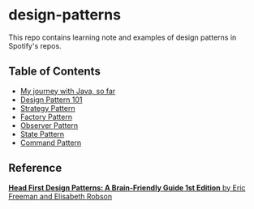 # design-patterns

This repo contains learning note and examples of design patterns 
in Spotify's repos.

## Table of Contents
- [My journey with Java, so far](my_journey_with_java_so_far.md)
- [Design Pattern 101](design_pattern_101.md)
- [Strategy Pattern](src/strategy)
- [Factory Pattern](src/factory)
- [Observer Pattern](src/observer)
- [State Pattern](src/state)
- [Command Pattern](src/command)

## Reference
[**Head First Design Patterns: A Brain-Friendly Guide 1st Edition** 
by Eric Freeman and Elisabeth Robson](https://www.amazon.com/gp/product/B00AA36RZY/)